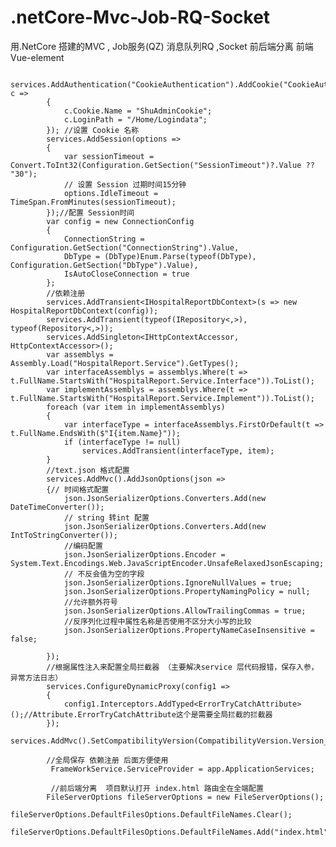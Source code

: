 # .netCore-Mvc-Job-RQ-Socket
用.NetCore 搭建的MVC , Job服务(QZ) 消息队列RQ ,Socket 前后端分离   前端Vue-element    

            services.AddAuthentication("CookieAuthentication").AddCookie("CookieAuthentication", c =>
            {
                c.Cookie.Name = "ShuAdminCookie";
                c.LoginPath = "/Home/Logindata";
            }); //设置 Cookie 名称
            services.AddSession(options =>
            {
                var sessionTimeout = Convert.ToInt32(Configuration.GetSection("SessionTimeout")?.Value ?? "30");
                // 设置 Session 过期时间15分钟
                options.IdleTimeout = TimeSpan.FromMinutes(sessionTimeout);
            });//配置 Session时间 
            var config = new ConnectionConfig
            {
                ConnectionString = Configuration.GetSection("ConnectionString").Value,
                DbType = (DbType)Enum.Parse(typeof(DbType), Configuration.GetSection("DbType").Value),
                IsAutoCloseConnection = true
            };
            //依赖注册
            services.AddTransient<IHospitalReportDbContext>(s => new HospitalReportDbContext(config));
            services.AddTransient(typeof(IRepository<,>), typeof(Repository<,>));
            services.AddSingleton<IHttpContextAccessor, HttpContextAccessor>();
            var assemblys = Assembly.Load("HospitalReport.Service").GetTypes();
            var interfaceAssemblys = assemblys.Where(t => t.FullName.StartsWith("HospitalReport.Service.Interface")).ToList();
            var implementAssemblys = assemblys.Where(t => t.FullName.StartsWith("HospitalReport.Service.Implement")).ToList();
            foreach (var item in implementAssemblys)
            {
                var interfaceType = interfaceAssemblys.FirstOrDefault(t => t.FullName.EndsWith($"I{item.Name}"));
                if (interfaceType != null)
                    services.AddTransient(interfaceType, item);
            }
            //text.json 格式配置
            services.AddMvc().AddJsonOptions(json =>
            {// 时间格式配置
                json.JsonSerializerOptions.Converters.Add(new DateTimeConverter());
                // string 转int 配置
                json.JsonSerializerOptions.Converters.Add(new IntToStringConverter());
                //编码配置
                json.JsonSerializerOptions.Encoder = System.Text.Encodings.Web.JavaScriptEncoder.UnsafeRelaxedJsonEscaping;
                // 不反会值为空的字段
                json.JsonSerializerOptions.IgnoreNullValues = true;
                json.JsonSerializerOptions.PropertyNamingPolicy = null;
                //允许额外符号
                json.JsonSerializerOptions.AllowTrailingCommas = true;
                //反序列化过程中属性名称是否使用不区分大小写的比较
                json.JsonSerializerOptions.PropertyNameCaseInsensitive = false;

            });
            //根据属性注入来配置全局拦截器 （主要解决service 层代码报错，保存入参，异常方法日志）
            services.ConfigureDynamicProxy(config1 =>
            {
                config1.Interceptors.AddTyped<ErrorTryCatchAttribute>();//Attribute.ErrorTryCatchAttribute这个是需要全局拦截的拦截器
            });  
            services.AddMvc().SetCompatibilityVersion(CompatibilityVersion.Version_3_0).AddControllersAsServices();
            
            //全局保存 依赖注册 后面方便使用
             FrameWorkService.ServiceProvider = app.ApplicationServices;
             
             //前后端分离  项目默认打开 index.html 路由全在全端配置
            FileServerOptions fileServerOptions = new FileServerOptions();
            fileServerOptions.DefaultFilesOptions.DefaultFileNames.Clear();
            fileServerOptions.DefaultFilesOptions.DefaultFileNames.Add("index.html");
            
            
            
            
            
